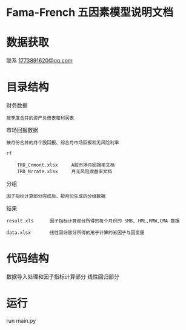 # Fama-French 五因素模型说明文档


# 数据获取

联系 1773891620@qq.com


# 目录结构

财务数据

    按季度合并的资产负债表和利润表

市场回报数据

    按月份合并的月个股回报、综合月市场回报和无风险利率

    rf

        TRD_Cnmont.xlsx     A股市场月回报率文档
        TRD_Nrrate.xlsx     月无风险收益率文档

分组

    因子指标计算部分完成后，按月份生成的分组数据

结果

    result.xls      因子指标计算部分所得的每个月份的 SMB, HML,RMW,CMA 数据

    data.xlsx       线性回归部分所得的用于计算的五因子与因变量


# 代码结构

数据导入处理和因子指标计算部分
线性回归部分


# 运行

run main.py
